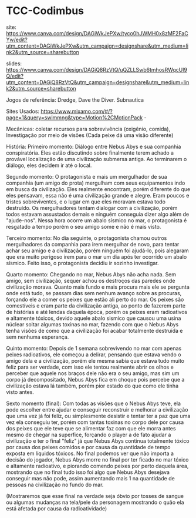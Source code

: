 # TCC-Codimbus

site: https://www.canva.com/design/DAGiWkJePXw/tyco0hJWMH0x8zMF2FaCYw/edit?utm_content=DAGiWkJePXw&utm_campaign=designshare&utm_medium=link2&utm_source=sharebutton

slides:  https://www.canva.com/design/DAGiQ8RzVtQ/uQZLLSwb6tmhosRWqcUl9Q/edit?utm_content=DAGiQ8RzVtQ&utm_campaign=designshare&utm_medium=link2&utm_source=sharebutton


Jogos de referência: Dredge, Dave the Diver. Subnautica

Sites Usados: https://www.mixamo.com/#/?page=1&query=swimmng&type=Motion%2CMotionPack - 

Mecânicas: coletar recursos para sobrevivência (oxigênio, comida), Investigação por meio de visões (Cada peixe dá uma visão diferente) 

História: Primeiro momento: Diálogo entre Nebus Abys e sua companhia conspiratória. Eles estão discutindo sobre finalmente terem achado a provável localização de uma civilização submersa antiga. Ao terminarem o diálogo, eles decidem ir até o local.

Segundo momento: O protagonista e mais um mergulhador de sua companhia (um amigo do prota) mergulham com seus equipamentos indo em busca da civilização. Eles realmente encontram, porém diferente do que eles pensavam, essa não é uma civilização grande e alegre. Eram poucos e tristes sobreviventes, e o lugar em que eles moravam estava todo destruído. Os mergulhadores tentam dialogar com a civilização, porém todos estavam assustados demais e ninguém conseguia dizer algo além de "ajude-nos". Nessa hora ocorre um abalo sísmico no mar, o protagonista é resgatado a tempo porém o seu amigo some e não é mais visto.

Terceiro momento: No dia seguinte, o protagonista chamou outros mergulhadores da companhia para irem mergulhar de novo, para tentar achar seu amigo e a civilização, porém ninguém foi ajudá-lo, pois alegaram que era muito perigoso irem para o mar um dia após ter ocorrido um abalo sísmico. Feito isso, o protagonista decidiu ir sozinho investigar.

Quarto momento: Chegando no mar, Nebus Abys não acha nada. Sem amigo, sem civilização, sequer achou os destroços das paredes onde civilização morava. Quanto mais fundo e mais procura mais ele se pergunta onde está tudo, se passam dias sem nenhum avanço sobre as procuras, forçando ele a comer os peixes que estão ali perto do mar. Os peixes são comestíveis e eram parte da civilização antiga, ao ponto de fazerem parte de histórias e até lendas daquela época, porém os peixes eram radioativos e altamente tóxicos, devido aquele abalo sismíco que causou uma usina núclear soltar algumas toxinas no mar, fazendo com que o Nebus Abys tenha visões de como que a civilização foi acabar totalmente destruída e sem nenhuma esperança.

Quinto momento: Depois de 1 semana sobrevivendo no mar com apenas peixes radioativos, ele começou a delirar, pensando que estava vendo o amigo dela e a civilização, porém ele mesma sabia que estava tudo muito feliz para ser verdade, com isso ele tentou realmente abrir os olhos e perceber que aquele nos braços dele não era o seu amigo, mas sim um corpo já decompositado, Nebus Abys fica em choque pois percebe que a civilização estava lá também, porém pior estado do que como ele tinha visto antes.

Sexto momento (final): Com todas as visões que o Nebus Abys teve, ela pode escolher entre ajudar e conseguir reconstruir e melhorar a civilização que uma vez já foi feliz, ou simplesmente desistir e tentar ter a paz que uma vez ela conseguiu ter, porém com tantas toxinas no corpo dele por causa dos peixes que ele teve que se alimentar faz com que ele morra antes mesmo de chegar na superfice, forçando o player a de fato ajudar a civilização e ter o final "feliz" já que Nebus Abys continua totalmente tóxico por causa dos peixes comidos e por causa da quantidade de tempo exposta em líquidos tóxicos. No final podemos ver que não importa a decisão do jogador, Nebus Abys morre no final por ter ficado no mar tóxico e altamente radioatívo, e piorando comendo peixes por perto daquela área, mostrando que no final tudo isso foi algo que Nebus Abys desejava conseguir mas não pode, assim aumentando mais 1 na quantidade de pessoas na civilização no fundo do mar.


(Mostraremos que esse final na verdade seja óbvio por tosses de sangue ou algumas mudanças na tela/pele da personagem mostrando o quão ela está afetada por causa da radioatividade)
